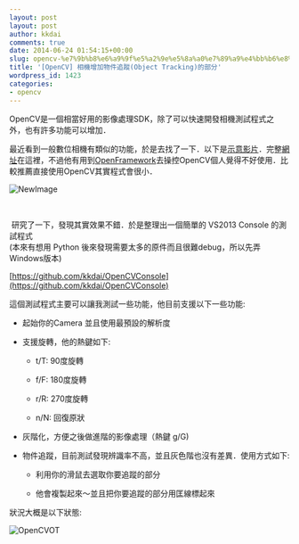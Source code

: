 ```yaml
---
layout: post
layout: post
author: kkdai
comments: true
date: 2014-06-24 01:54:15+00:00
slug: opencv-%e7%9b%b8%e6%a9%9f%e5%a2%9e%e5%8a%a0%e7%89%a9%e4%bb%b6%e8%bf%bd%e8%b9%a4object-tracking%e7%9a%84%e9%83%a8%e5%88%86
title: '[OpenCV] 相機增加物件追蹤(Object Tracking)的部分'
wordpress_id: 1423
categories:
- opencv
---
```


OpenCV是一個相當好用的影像處理SDK，除了可以快速開發相機測試程式之外，也有許多功能可以增加．




最近看到一般數位相機有類似的功能，於是去找了一下．以下是[示意影片](https://www.youtube.com/watch?v=jrfI5r77Zlo)．完整[網址](http://bellcode.wordpress.com/2012/07/19/object-tracking-with-opencvs-templatematching/)在這裡，不過他有用到[OpenFramework](http://www.openframeworks.cc/)去操控OpenCV個人覺得不好使用．比較推薦直接使用OpenCV其實程式會很小．




![NewImage](http://www.evanlin.com/blog/wp-content/uploads/2014/06/NewImage.png)


<!--more-->

 




 研究了一下，發現其實效果不錯．於是整理出一個簡單的 VS2013 Console 的測試程式  
(本來有想用 Python 後來發現需要太多的原件而且很難debug，所以先弄Windows版本) 




[https://github.com/kkdai/OpenCVConsole](https://github.com/kkdai/OpenCVConsole)




這個測試程式主要可以讓我測試一些功能，他目前支援以下一些功能:






  * 起始你的Camera 並且使用最預設的解析度


  * 支援旋轉，他的熱鍵如下:



    * t/T: 90度旋轉


    * f/F: 180度旋轉


    * r/R: 270度旋轉


    * n/N: 回復原狀



  * 灰階化，方便之後做進階的影像處理（熱鍵 g/G)


  * 物件追蹤，目前測試發現辨識率不高，並且灰色階也沒有差異．使用方式如下:



    * 利用你的滑鼠去選取你要追蹤的部分


    * 他會複製起來～並且把你要追蹤的部分用匡線標起來





狀況大概是以下狀態:




![OpenCVOT](http://www.evanlin.com/blog/wp-content/uploads/2014/06/OpenCVOT.jpg)
